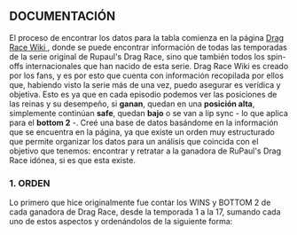 ## DOCUMENTACIÓN 
El proceso de encontrar los datos para la tabla comienza en la página [Drag Race Wiki ](https://rupaulsdragrace.fandom.com/wiki/RuPaul%27s_Drag_Race), donde se puede encontrar información de todas las temporadas de la serie original de Rupaul's Drag Race, sino que también todos los spin-offs internacionales que han nacido de esta serie. 
Drag Race Wiki es creado por los fans, y es por esto que cuenta con información recopilada por ellos que, habiendo visto la serie más de una vez, puedo asegurar es verídica y objetiva. Esto es ya que en cada episodio podemos ver las posiciones de las reinas y su desempeño, si **ganan**, quedan en una **posición alta**, simplemente continúan **safe**, quedan **bajo** o se van a lip sync - lo que aplica para el **bottom 2** -.
Creé una base de datos basándome en la información que se encuentra en la página, ya que existe un orden muy estructurado que permite organizar los datos para un análisis que coincida con el objetivo que tenemos: encontrar y retratar a la ganadora de RuPaul's Drag Race idónea, si es que esta existe. 
### 1. ORDEN 
Lo primero que hice originalmente fue contar los WINS y BOTTOM 2 de cada ganadora de Drag Race, desde la temporada 1 a la 17, sumando cada uno de estos aspectos y ordenándolos de la siguiente forma: 
 
